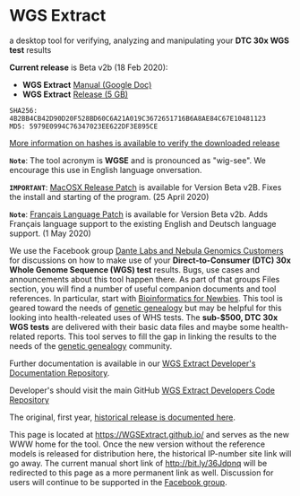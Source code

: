 # WGS Extract
a desktop tool for verifying, analyzing and manipulating your **DTC 30x WGS test** results

__Current release__ is Beta v2b (18 Feb 2020):
* **WGS Extract** [Manual (Google Doc)](http://bit.ly/36Jdpnq)
* **WGS Extract** [Release (5 GB)](http://37.187.22.93/wgsextract/WGSExtractBeta.zip)
```
SHA256: 4B2BB4CB42D90D20F528BD60C6A21A019C3672651716B6A8AE84C67E10481123
MD5: 5979E0994C76347023EE622DF3E895CE
```
[More information on hashes is available to verify the downloaded release](https://www.howtogeek.com/67241/htg-explains-what-are-md5-sha-1-hashes-and-how-do-i-check-them/)

**`Note`**: The tool acronym is **WGSE** and is pronounced as "wig-see". We encourage this use in English language onversation.

**`IMPORTANT`**: [MacOSX Release Patch](https://github.com/WGSExtract/WGSExtract-Dev/blob/master/docs/Betav2b_MacOSX_patch.md) is available for Version Beta v2B.  Fixes the install and starting of the program. (25 April 2020)

**`Note`**: [Français Language Patch](https://github.com/WGSExtract/WGSExtract-Dev/blob/master/docs/Betav2b_Francais_Patch.md) is available for Version Beta v2b.  Adds Français language support to the existing English and Deutsch language support. (1 May 2020)

We use the Facebook group [Dante Labs and Nebula Genomics Customers](https://www.facebook.com/groups/373644229897409/) for discussions on how to make use of your **Direct-to-Consumer (DTC) 30x Whole Genome Sequence (WGS) test** results. Bugs, use cases and announcements about this tool happen there.  As part of that groups Files section, you will find a number of useful companion documents and tool references.  In particular, start with [Bioinformatics for Newbies](http://bit.ly/38jnxnK). This tool is geared toward the needs of [genetic genealogy](https://h600.org/wiki/Genetic+Genealogy) but may be helpful for this looking into health-releated uses of WHS tests. The **sub-$500, DTC 30x WGS tests** are delivered with their basic data files and maybe some health-related reports. This tool serves to fill the gap in linking the results to the needs of the [genetic genealogy](https://h600.org/wiki/Genetic+Genealogy) community.

Further documentation is available in our [WGS Extract Developer's Documentation Repository](https://github.com/WGSExtract/WGSExtract-Dev/tree/master/docs).

Developer's should visit the main GitHub [WGS Extract Developers Code Repository](https://github.com/WGSExtract/WGSExtract-Dev/)

The original, first year, [historical release is documented here](https://github.com/WGSExtract/WGSExtract-Historical).

This page is located at https://WGSExtract.github.io/ and serves as the new WWW home for the tool. Once the new version without the reference models is released for distribution here, the historical IP-number site link will go away. The current manual short link of http://bit.ly/36Jdpnq will be redirected to this page as a more permanent link as well. Discussion for users will continue to be supported in the [Facebook group](https://www.facebook.com/groups/373644229897409/).

